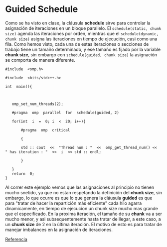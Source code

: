 # Guided Schedule

Como se ha visto en clase, la cláusula **schedule** sirve para controlar la asignación de iteraciones en un bloque parallelo. El `schedule(static, chunk size)` agenda las iteraciones por orden, mientras que el `schedule(dynamic, chunk size)` asigna las iteraciones en tiempo de ejecución, casi como una fila. 
Como hemos visto, cada una de estas iteraciones o secciones de trabajo tiene un tamaño determinado, y ese tamaño es fijado por la variable **chunk size**, sin embargo con `schedule(guided, chunk size)` la asignación se comporta de manera diferente.

 ```
 #include  <omp.h>

#include  <bits/stdc++.h>

int  main(){

  

	omp_set_num_threads(2);

	#pragma  omp  parallel  for  schedule(guided, 2)

	for(int  i  =  0; i  <  20; i++){

		#pragma  omp  critical

		{

		std :: cout  <<  "Thread num : "  <<  omp_get_thread_num() <<  " has iteration : "  <<  i  << std :: endl;

		}

	}
	return  0;
}
```

Al correr este ejemplo vemos que las asignaciones al principio no tienen mucho snetido, ya que no estan respetando la definición del **chunk size**, sin embargo, lo que ocurre es que lo que genera la cláusula **guided** es que para "tratar de hacer la repartición más eficiente" cada hilo agarra dinamicamente, en tiempo de ejecucion un chunk size mucho mas grande que el especificado. En la proxima iteración, el tamaño de su **chunk** va a ser mucho menor, y asi subsequentemente hasta tratar de llegar, a este caso, a un **chunk size** de 2 en la última iteración. El motivo de esto es para tratar de manejar imbalances en la asignación de iteraciones.  

[Referencia](https://docs.microsoft.com/en-us/cpp/parallel/openmp/d-using-the-schedule-clause?view=msvc-160)